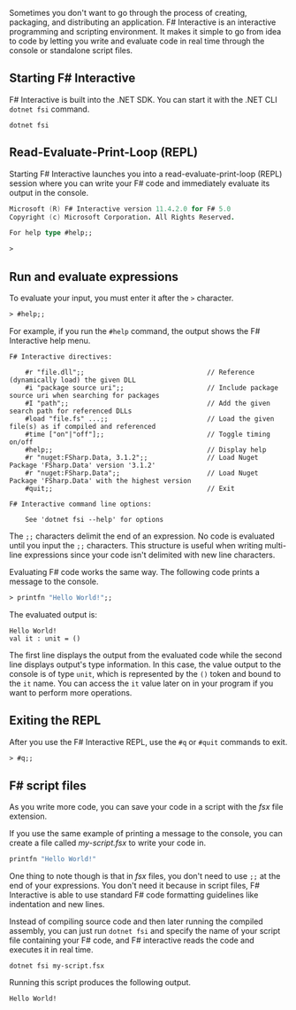 Sometimes you don't want to go through the process of creating, packaging, and distributing an application. F# Interactive is an interactive programming and scripting environment. It makes it simple to go from idea to code by letting you write and evaluate code in real time through the console or standalone script files.

## Starting F# Interactive

F# Interactive is built into the .NET SDK. You can start it with the .NET CLI `dotnet fsi` command.

```dotnetcli
dotnet fsi
```

## Read-Evaluate-Print-Loop (REPL)

Starting F# Interactive launches you into a read-evaluate-print-loop (REPL) session where you can write your F# code and immediately evaluate its output in the console.

```fsharp
Microsoft (R) F# Interactive version 11.4.2.0 for F# 5.0 
Copyright (c) Microsoft Corporation. All Rights Reserved.

For help type #help;;

>
```

## Run and evaluate expressions

To evaluate your input, you must enter it after the `>` character.

```fsharp
> #help;;
```

For example, if you run the `#help` command, the output shows the F# Interactive help menu.

```console
F# Interactive directives:

    #r "file.dll";;                               // Reference (dynamically load) the given DLL
    #i "package source uri";;                     // Include package source uri when searching for packages
    #I "path";;                                   // Add the given search path for referenced DLLs
    #load "file.fs" ...;;                         // Load the given file(s) as if compiled and referenced
    #time ["on"|"off"];;                          // Toggle timing on/off
    #help;;                                       // Display help
    #r "nuget:FSharp.Data, 3.1.2";;               // Load Nuget Package 'FSharp.Data' version '3.1.2'
    #r "nuget:FSharp.Data";;                      // Load Nuget Package 'FSharp.Data' with the highest version
    #quit;;                                       // Exit
    
F# Interactive command line options:

    See 'dotnet fsi --help' for options
```

The `;;` characters delimit the end of an expression. No code is evaluated until you input the `;;` characters. This structure is useful when writing multi-line expressions since your code isn't delimited with new line characters.

Evaluating F# code works the same way. The following code prints a message to the console.

```fsharp
> printfn "Hello World!";;
```

The evaluated output is:

```console
Hello World!
val it : unit = ()
```

The first line displays the output from the evaluated code while the second line displays output's type information. In this case, the value output to the console is of type `unit`, which is represented by the `()` token and bound to the `it` name. You can access the `it` value later on in your program if you want to perform more operations.

## Exiting the REPL

After you use the F# Interactive REPL, use the `#q` or `#quit` commands to exit.

```fsharp
> #q;;
```

## F# script files

As you write more code, you can save your code in a script with the *fsx* file extension.

If you use the same example of printing a message to the console, you can create a file called *my-script.fsx* to write your code in.

```fsharp
printfn "Hello World!"
```

One thing to note though is that in *fsx* files, you don't need to use `;;` at the end of your expressions. You don't need it because in script files, F# Interactive is able to use standard F# code formatting guidelines like indentation and new lines.

Instead of compiling source code and then later running the compiled assembly, you can just run `dotnet fsi` and specify the name of your script file containing your F# code, and F# interactive reads the code and executes it in real time.

```dotnetcli
dotnet fsi my-script.fsx
```

Running this script produces the following output.

```console
Hello World!
```
